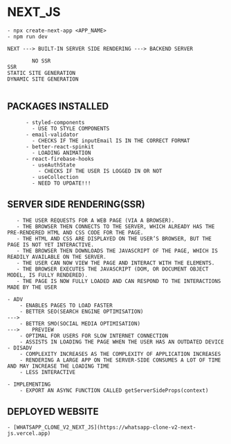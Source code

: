 # NEXT_JS
    - npx create-next-app <APP_NAME>
    - npm run dev
    
    NEXT ---> BUILT-IN SERVER SIDE RENDERING ---> BACKEND SERVER
    
```
        NO SSR                                                              SSR
STATIC SITE GENERATION                                              DYNAMIC SITE GENERATION
    
```

## PACKAGES INSTALLED
```
      - styled-components
        - USE TO STYLE COMPONENTS
      - email-validator
        - CHECKS IF THE inputEmail IS IN THE CORRECT FORMAT
      - better-react-spinkit
        - LOADING ANIMATION
      - react-firebase-hooks
        - useAuthState
          - CHECKS IF THE USER IS LOGGED IN OR NOT
        - useCollection
        - NEED TO UPDATE!!!
```

## SERVER SIDE RENDERING(SSR)

```
   - THE USER REQUESTS FOR A WEB PAGE (VIA A BROWSER).
   - THE BROWSER THEN CONNECTS TO THE SERVER, WHICH ALREADY HAS THE PRE-RENDERED HTML AND CSS CODE FOR THE PAGE.
   - THE HTML AND CSS ARE DISPLAYED ON THE USER’S BROWSER, BUT THE PAGE IS NOT YET INTERACTIVE.
   - THE BROWSER THEN DOWNLOADS THE JAVASCRIPT OF THE PAGE, WHICH IS READILY AVAILABLE ON THE SERVER.
   - THE USER CAN NOW VIEW THE PAGE AND INTERACT WITH THE ELEMENTS.
   - THE BROWSER EXECUTES THE JAVASCRIPT (DOM, OR DOCUMENT OBJECT MODEL, IS FULLY RENDERED).
   - THE PAGE IS NOW FULLY LOADED AND CAN RESPOND TO THE INTERACTIONS MADE BY THE USER
```
    - ADV
        - ENABLES PAGES TO LOAD FASTER
        - BETTER SEO(SEARCH ENGINE OPTIMISATION)                            --->    
        - BETTER SMO(SOCIAL MEDIA OPTIMISATION)                             --->    PREVIEW
        - OPTIMAL FOR USERS FOR SLOW INTERNET CONNECTION
        - ASSISTS IN LOADING THE PAGE WHEN THE USER HAS AN OUTDATED DEVICE
    - DISADV
        - COMPLEXITY INCREASES AS THE COMPLEXITY OF APPLICATION INCREASES
        - RENDERING A LARGE APP ON THE SERVER-SIDE CONSUMES A LOT OF TIME AND MAY INCREASE THE LOADING TIME
        - LESS INTERACTIVE

    - IMPLEMENTING
        - EXPORT AN ASYNC FUNCTION CALLED getServerSideProps(context)

## DEPLOYED WEBSITE
    - [WHATSAPP_CLONE_V2_NEXT_JS](https://whatsapp-clone-v2-next-js.vercel.app)
